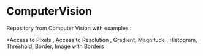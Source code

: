 # ComputerVision

Repository from Computer Vision with examples :

*Access to Pixels , Access to Resolution , Gradient, Magnitude , Histogram, Threshold, Border, Image with Borders
